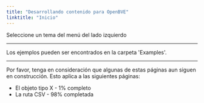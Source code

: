 ```yaml
---
title: "Desarrollando contenido para OpenBVE"
linktitle: "Inicio"
---
```


Seleccione un tema del menú del lado izquierdo

---

Los ejemplos pueden ser encontrados en la carpeta 'Examples'.

---

Por favor, tenga en consideración que algunas de estas páginas aun siguen en construcción. Esto aplica a las siguientes páginas:

- El objeto tipo X - 1% completo
- La ruta CSV - 98% completada